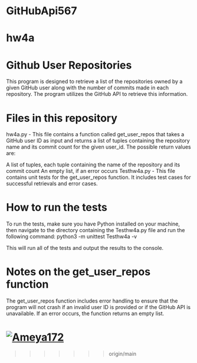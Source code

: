 # GitHubApi567
# hw4a
# Github User Repositories
This program is designed to retrieve a list of the repositories owned by a given GitHub user along with the number of commits made in each repository. The program utilizes the GitHub API to retrieve this information.

# Files in this repository
hw4a.py - This file contains a function called get_user_repos that takes a GitHub user ID as input and returns a list of tuples containing the repository name and its commit count for the given user_id. The possible return values are:

A list of tuples, each tuple containing the name of the repository and its commit count
An empty list, if an error occurs
Testhw4a.py - This file contains unit tests for the get_user_repos function. It includes test cases for successful retrievals and error cases.

# How to run the tests
To run the tests, make sure you have Python installed on your machine, then navigate to the directory containing the Testhw4a.py file and run the following command:
python3 -m unittest Testhw4a -v

This will run all of the tests and output the results to the console.

# Notes on the get_user_repos function
The get_user_repos function includes error handling to ensure that the program will not crash if an invalid user ID is provided or if the GitHub API is unavailable. If an error occurs, the function returns an empty list.

[![Ameya172](https://circleci.com/gh/Ameya172/GitHubApi567.svg?style=svg)](https://app.circleci.com/pipelines/github/Ameya172/GitHubApi567?branch=main&filter=all)
=======

>>>>>>> origin/main

